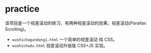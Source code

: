# practice

该项目是一个视差滚动的练习，有两种视差滚动的效果。视差滚动(Parallax Scrolling)。

- `wushichagundong1.html` 一个简单的视差滚动 纯 CSS。
- `wushichadu.html` 视差滚动升级版 CSS+JS 实现。
